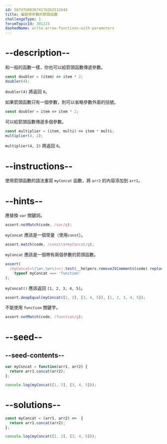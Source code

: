 ```yaml
---
id: 587d7b88367417b2b2512b44
title: 編寫帶參數的箭頭函數
challengeType: 1
forumTopicId: 301223
dashedName: write-arrow-functions-with-parameters
---
```


# --description--

和一般的函數一樣，你也可以給箭頭函數傳遞參數。

```js
const doubler = (item) => item * 2;
doubler(4);
```

`doubler(4)` 將返回 `8`。

如果箭頭函數只有一個參數，則可以省略參數外面的括號。

```js
const doubler = item => item * 2;
```

可以給箭頭函數傳遞多個參數。

```js
const multiplier = (item, multi) => item * multi;
multiplier(4, 2);
```

`multiplier(4, 2)` 將返回 `8`。

# --instructions--

使用箭頭函數的語法重寫 `myConcat` 函數，將 `arr2` 的內容添加到 `arr1`。

# --hints--

應替換 `var` 關鍵詞。

```js
assert.notMatch(code, /var/g);
```

`myConcat` 應該是一個常量（使用`const`）。

```js
assert.match(code, /const\s+myConcat/g);
```

`myConcat` 應該是一個帶有兩個參數的箭頭函數。

```js
assert(
  /myConcat=\(\w+,\w+\)=>/.test(__helpers.removeJSComments(code).replace(/\s/g, '')) &&
    typeof myConcat === 'function'
);
```

`myConcat()` 應該返回 `[1, 2, 3, 4, 5]`。

```js
assert.deepEqual(myConcat([1, 2], [3, 4, 5]), [1, 2, 3, 4, 5]);
```

不能使用 `function` 關鍵字。

```js
assert.notMatch(code, /function/g);
```

# --seed--

## --seed-contents--

```js
var myConcat = function(arr1, arr2) {
  return arr1.concat(arr2);
};

console.log(myConcat([1, 2], [3, 4, 5]));
```

# --solutions--

```js
const myConcat = (arr1, arr2) =>  {
  return arr1.concat(arr2);
};

console.log(myConcat([1, 2], [3, 4, 5]));
```
